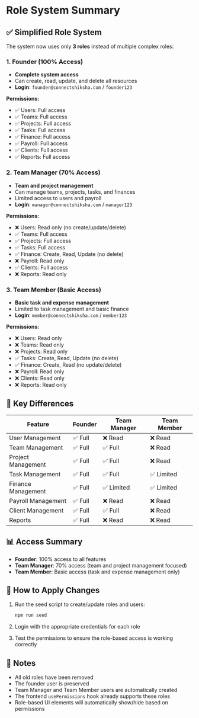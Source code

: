 # Role System Summary

## ✅ Simplified Role System

The system now uses only **3 roles** instead of multiple complex roles:

### 1. **Founder** (100% Access)
- **Complete system access**
- Can create, read, update, and delete all resources
- **Login**: `founder@connectshiksha.com` / `founder123`

**Permissions:**
- ✅ Users: Full access
- ✅ Teams: Full access
- ✅ Projects: Full access
- ✅ Tasks: Full access
- ✅ Finance: Full access
- ✅ Payroll: Full access
- ✅ Clients: Full access
- ✅ Reports: Full access

### 2. **Team Manager** (70% Access)
- **Team and project management**
- Can manage teams, projects, tasks, and finances
- Limited access to users and payroll
- **Login**: `manager@connectshiksha.com` / `manager123`

**Permissions:**
- ❌ Users: Read only (no create/update/delete)
- ✅ Teams: Full access
- ✅ Projects: Full access
- ✅ Tasks: Full access
- ✅ Finance: Create, Read, Update (no delete)
- ❌ Payroll: Read only
- ✅ Clients: Full access
- ❌ Reports: Read only

### 3. **Team Member** (Basic Access)
- **Basic task and expense management**
- Limited to task management and basic finance
- **Login**: `member@connectshiksha.com` / `member123`

**Permissions:**
- ❌ Users: Read only
- ❌ Teams: Read only
- ❌ Projects: Read only
- ✅ Tasks: Create, Read, Update (no delete)
- ✅ Finance: Create, Read (no update/delete)
- ❌ Payroll: Read only
- ❌ Clients: Read only
- ❌ Reports: Read only

## 🎯 Key Differences

| Feature | Founder | Team Manager | Team Member |
|---------|---------|--------------|-------------|
| User Management | ✅ Full | ❌ Read | ❌ Read |
| Team Management | ✅ Full | ✅ Full | ❌ Read |
| Project Management | ✅ Full | ✅ Full | ❌ Read |
| Task Management | ✅ Full | ✅ Full | ✅ Limited |
| Finance Management | ✅ Full | ✅ Limited | ✅ Limited |
| Payroll Management | ✅ Full | ❌ Read | ❌ Read |
| Client Management | ✅ Full | ✅ Full | ❌ Read |
| Reports | ✅ Full | ❌ Read | ❌ Read |

## 📊 Access Summary

- **Founder**: 100% access to all features
- **Team Manager**: 70% access (team and project management focused)
- **Team Member**: Basic access (task and expense management only)

## 🔧 How to Apply Changes

1. Run the seed script to create/update roles and users:
   ```bash
   npm run seed
   ```

2. Login with the appropriate credentials for each role

3. Test the permissions to ensure the role-based access is working correctly

## 📝 Notes

- All old roles have been removed
- The founder user is preserved
- Team Manager and Team Member users are automatically created
- The frontend `usePermissions` hook already supports these roles
- Role-based UI elements will automatically show/hide based on permissions
